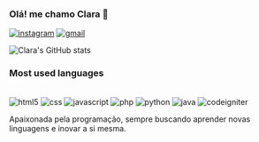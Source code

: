 ### Olá! me chamo Clara 👋

[![instagram](https://img.shields.io/badge/Instagram-E4405F?style=for-the-badge&logo=instagram&logoColor=white)](https://instagram.com/clarapwssoa)
[![gmail](https://img.shields.io/badge/Gmail-D14836?style=for-the-badge&logo=gmail&logoColor=white)](https://mail.google.com/mail/u/0/#inbox)

![Clara's GitHub stats](https://github-readme-stats.vercel.app/api?username=clarapwssoa&show_icons=true&theme=dracula)

### Most used languages

<div style= "display: inline block"><br/>
<img alt="html5" src="https://img.shields.io/badge/HTML5-E34F26?style=for-the-badge&logo=html5&logoColor=white">
<img alt="css" src="https://img.shields.io/badge/CSS-239120?&style=for-the-badge&logo=css3&logoColor=white">
<img alt="javascript" src="https://img.shields.io/badge/JavaScript-323330?style=for-the-badge&logo=javascript&logoColor=F7DF1E">
<img alt="php" src="https://img.shields.io/badge/PHP-777BB4?style=for-the-badge&logo=php&logoColor=white">
<img alt="python" src="https://img.shields.io/badge/Python-3776AB?style=for-the-badge&logo=python&logoColor=white">
<img alt="java" src="https://img.shields.io/badge/Java-ED8B00?style=for-the-badge&logo=openjdk&logoColor=white">
<img alt="codeigniter" src="https://img.shields.io/badge/CodeIgniter-%23EF4223.svg?style=for-the-badge&logo=codeIgniter&logoColor=white">
</div>

Apaixonada pela programação, sempre buscando aprender novas linguagens e inovar a si mesma.
